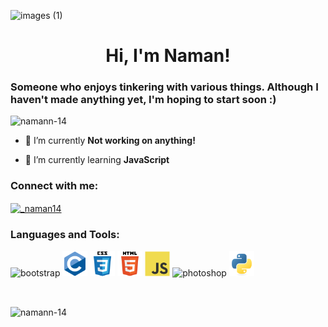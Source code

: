![images (1)](https://github.com/Namann-14/Namann-14/assets/156062917/e93b7e45-931e-40a3-ba75-982609a0e5a2)
<h1 align="center">Hi, I'm Naman!</h1>
<h3 align="left"> Someone who enjoys tinkering with various things. Although I haven't made anything yet, I'm hoping to start soon :)</h3>

<p align="left"> <img src="https://komarev.com/ghpvc/?username=namann-14&label=Profile%20views&color=0e75b6&style=flat" alt="namann-14" /> </p>


- 🔭 I’m currently **Not working on anything!**

- 🌱 I’m currently learning **JavaScript**


<h3 align="left">Connect with me:</h3>
<p align="left">
<a href="https://twitter.com/_naman14" target="blank"><img align="center" src="https://raw.githubusercontent.com/rahuldkjain/github-profile-readme-generator/master/src/images/icons/Social/twitter.svg" alt="_naman14" height="30" width="40" /></a>
</p>

<h3 align="left">Languages and Tools:</h3>
<p align="left" > <a href="https://getbootstrap.com" target="_blank" rel="noreferrer" style="text-decoration: none;"> <img src="https://img.icons8.com/?size=100&id=EzPCiQUqWWEa&format=png&color=000000" alt="bootstrap" width="45" height="45"/> </a> 
<a href="https://www.cprogramming.com/" target="_blank" rel="noreferrer" style="text-decoration: none;"> <img src="https://raw.githubusercontent.com/devicons/devicon/master/icons/c/c-original.svg" alt="c" width="40" height="40"/> </a> 
<a href="https://www.w3schools.com/css/" target="_blank" rel="noreferrer" style="text-decoration: none;"> <img src="https://raw.githubusercontent.com/devicons/devicon/master/icons/css3/css3-original-wordmark.svg" alt="css3" width="40" height="40"/> </a> 
<a href="https://www.w3.org/html/" target="_blank" rel="noreferrer" style="text-decoration: none;"> <img src="https://raw.githubusercontent.com/devicons/devicon/master/icons/html5/html5-original-wordmark.svg" alt="html5" width="40" height="40"/> </a> 
<a href="https://developer.mozilla.org/en-US/docs/Web/JavaScript" target="_blank" rel="noreferrer" style="text-decoration: none;"> <img src="https://raw.githubusercontent.com/devicons/devicon/master/icons/javascript/javascript-original.svg" alt="javascript" width="40" height="40"/> </a> 
<a href="https://www.photoshop.com/en" target="_blank" rel="noreferrer" style="text-decoration: none;"> <img src="https://www.adobe.com/content/dam/acom/one-console/icons_rebrand/ps_appicon.svg" alt="photoshop" width="40" height="40"/> </a> 
<a href="https://www.python.org" target="_blank" rel="noreferrer" style="text-decoration: none;"> <img src="https://raw.githubusercontent.com/devicons/devicon/master/icons/python/python-original.svg" alt="python" width="40" height="40"/> </a> 
</p>
<br>
<p><img align="center" src="https://github-readme-stats.vercel.app/api/top-langs?username=namann-14&show_icons=true&locale=en&layout=compact" alt="namann-14" /></p>
